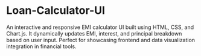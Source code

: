 # Loan-Calculator-UI
An interactive and responsive EMI calculator UI built using HTML, CSS, and Chart.js. It dynamically updates EMI, interest, and principal breakdown based on user input. Perfect for showcasing frontend and data visualization integration in financial tools.
